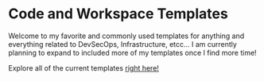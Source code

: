# Code and Workspace Templates

Welcome to my favorite and commonly used templates for anything and everything related to DevSecOps, Infrastructure, etcc... I am currently planning to expand to included more of my templates once I find more time!

Explore all of the current templates [right here!](https://github.com/zackbradys/code-templates/tree/main/templates)
